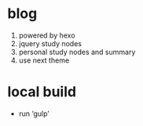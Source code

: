 # blog
1. powered by hexo
2. jquery study nodes 
3. personal study nodes and summary
4. use next theme
# local build
* run ‘gulp’
